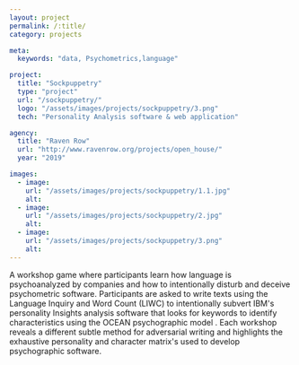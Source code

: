 ```yaml
---
layout: project
permalink: /:title/
category: projects

meta:
  keywords: "data, Psychometrics,language"

project:
  title: "Sockpuppetry"
  type: "project"
  url: "/sockpuppetry/"
  logo: "/assets/images/projects/sockpuppetry/3.png"
  tech: "Personality Analysis software & web application"

agency:
  title: "Raven Row"
  url: "http://www.ravenrow.org/projects/open_house/"
  year: "2019"

images:
  - image:
    url: "/assets/images/projects/sockpuppetry/1.1.jpg"
    alt:
  - image:
    url: "/assets/images/projects/sockpuppetry/2.jpg"
    alt:
  - image:
    url: "/assets/images/projects/sockpuppetry/3.png"
    alt:
---
```

A workshop game where participants learn how language is psychoanalyzed by companies and how to intentionally disturb and deceive psychometric software. Participants are asked to write texts using the Language Inquiry and Word Count (LIWC) to intentionally subvert IBM's personality Insights analysis software that looks for keywords to identify characteristics using the OCEAN psychographic model . Each workshop reveals a different subtle method for adversarial writing and highlights the exhaustive personality and character matrix's used to develop psychographic software.
